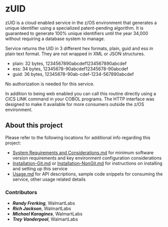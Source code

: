 # zUID

zUID is a cloud enabled service in the z/OS environment that generates a unique identifier using a specialized patent-pending algorithm. It is guaranteed to generate 100% unique identifiers until the year 34,000 without requiring a database system to manage.

Service returns the UID in 3 different hex formats, plain, guid and ess in plain text format. They are not wrapped in XML or JSON structures.
- plain:	32 bytes, 1234567890abcdef1234567890abcdef
- ess:		34 bytes, 12345678-90abcdef12345678-90abcdef
- guid:		36 bytes, 12345678-90ab-cdef-1234-567890abcdef

No authorization is needed for this service.

In addition to being web enabled you can call this routine directly using a CICS LINK command in your COBOL programs. The HTTP interface was designed to make it available for more consumers outside the z/OS environment.

## About this project 

Please refer to the following locations for additional info regarding this project:

- [System Requirements and Considerations.md](./System%20Requirements%20and%20Considerations.md) for minimum software version requirements and key environment configuration considerations
- [Installation-Git.md](./Installation-Git.md) or [Installation-NonGit.md](./Installation-NonGit.md) for instructions on installing and setting up this service
- [Usage.md](./Usage.md) for API descriptions, sample code snippets for consuming the service, other usage related details

### Contributors

- **_Randy Frerking_**,	WalmartLabs
- **_Rich Jackson_**, WalmartLabs
- **_Michael Karagines_**, WalmartLabs
- **_Trey Vanderpool_**, WalmartLabs
